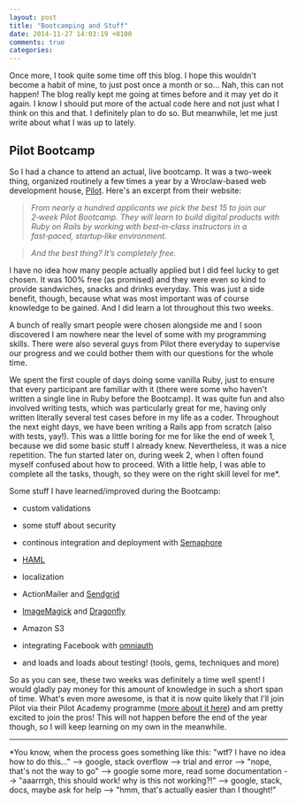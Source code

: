 ```yaml
---
layout: post
title: "Bootcamping and Stuff"
date: 2014-11-27 14:03:19 +0100
comments: true
categories:
---
```


Once more, I took quite some time off this blog. I hope this wouldn't become a habit of mine, to just post once a month or so... Nah, this can not happen! The blog really kept me going at times before and it may yet do it again. I know I should put more of the actual code here and not just what I think on this and that. I definitely plan to do so. But meanwhile, let me just write about what I was up to lately.

## Pilot Bootcamp

So I had a chance to attend an actual, live bootcamp. It was a two-week thing, organized routinely a few times a year by a Wroclaw-based web development house, [Pilot](http://pilot.co/). Here's an excerpt from their website:

> *From nearly a hundred applicants we pick the best 15 to join our 2‑week Pilot Bootcamp. They will learn to build digital products with Ruby on Rails by working with best‑in‑class instructors in a fast‑paced, startup‑like environment.*

> *And the best thing? It’s completely free.*

I have no idea how many people actually applied but I did feel lucky to get chosen. It was 100% free (as promised) and they were even so kind to provide sandwiches, snacks and drinks everyday. This was just a side benefit, though, because what was most important was of course knowledge to be gained. And I did learn a lot throughout this two weeks.

A bunch of really smart people were chosen alongside me and I soon discovered I am nowhere near the level of some with my programming skills. There were also several guys from Pilot there everyday to supervise our progress and we could bother them with our questions for the whole time.

We spent the first couple of days doing some vanilla Ruby, just to ensure that every participant are familiar with it (there were some who haven't written a single line in Ruby before the Bootcamp). It was quite fun and also involved writing tests, which was particularly great for me, having only written literally several test cases before in my life as a coder. Throughout the next eight days, we have been writing a Rails app from scratch (also with tests, yay!). This was a little boring for me for like the end of week 1, because we did some basic stuff I already knew. Nevertheless, it was a nice repetition. The fun started later on, during week 2, when I often found myself confused about how to proceed. With a little help, I was able to complete all the tasks, though, so they were on the right skill level for me*.

Some stuff I have learned/improved during the Bootcamp:

  * custom validations

  * some stuff about security

  * continous integration and deployment with [Semaphore](https://semaphoreapp.com/)

  * [HAML](http://haml.info/)

  * localization

  * ActionMailer and [Sendgrid](https://sendgrid.com/)

  * [ImageMagick](http://www.imagemagick.org/) and [Dragonfly](https://github.com/markevans/dragonfly)

  * Amazon S3

  * integrating Facebook with [omniauth](https://github.com/mkdynamic/omniauth*facebook)

  * and loads and loads about testing! (tools, gems, techniques and more)

So as you can see, these two weeks was definitely a time well spent! I would gladly pay money for this amount of knowledge in such a short span of time. What's even more awesome, is that it is now quite likely that I'll join Pilot via their Pilot Academy programme ([more about it here](http://pilot.co/bootcamp)) and am pretty excited to join the pros! This will not happen before the end of the year though, so I will keep learning on my own in the meanwhile.

---

*You know, when the process goes something like this: "wtf? I have no idea how to do this..." --> google, stack overflow --> trial and error --> "nope, that's not the way to go" --> google some more, read some documentation --> "aaarrrgh, this should work! why is this not working?!" --> google, stack, docs, maybe ask for help --> "hmm, that's actually easier than I thought!"
